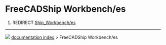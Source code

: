 # FreeCADShip Workbench/es
1.  REDIRECT [Ship_Workbench/es](Ship_Workbench/es.md)



---
![](images/Right_arrow.png) [documentation index](../README.md) > FreeCADShip Workbench/es
